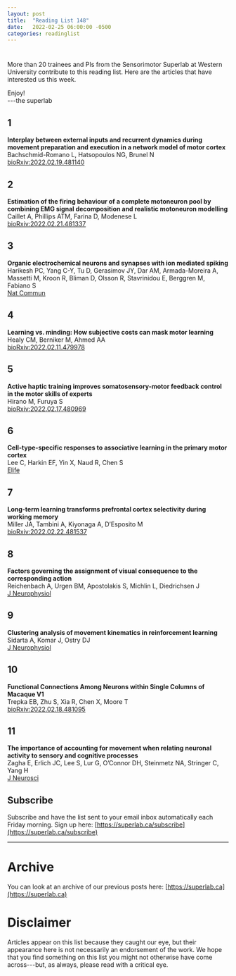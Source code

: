 ```yaml
---
layout: post
title:  "Reading List 148"
date:   2022-02-25 06:00:00 -0500
categories: readinglist
---
```


# 

More than 20 trainees and PIs from the Sensorimotor Superlab at Western University contribute to this reading list. Here are the articles that have interested us this week.

Enjoy!  
---the superlab

## 1
**Interplay between external inputs and recurrent dynamics during movement preparation and execution in a network model of motor cortex**  
Bachschmid-Romano L, Hatsopoulos NG, Brunel N  
[bioRxiv:2022.02.19.481140](https://www.biorxiv.org/content/10.1101/2022.02.19.481140v1)

## 2
**Estimation of the firing behaviour of a complete motoneuron pool by combining EMG signal decomposition and realistic motoneuron modelling**  
Caillet A, Phillips ATM, Farina D, Modenese L  
[bioRxiv:2022.02.21.481337](https://www.biorxiv.org/content/10.1101/2022.02.21.481337v1)

## 3
**Organic electrochemical neurons and synapses with ion mediated spiking**  
Harikesh PC, Yang C-Y, Tu D, Gerasimov JY, Dar AM, Armada-Moreira A, Massetti M, Kroon R, Bliman D, Olsson R, Stavrinidou E, Berggren M, Fabiano S  
[Nat Commun](https://dx.doi.org/10.1038/s41467-022-28483-6)

## 4
**Learning vs. minding: How subjective costs can mask motor learning**  
Healy CM, Berniker M, Ahmed AA  
[bioRxiv:2022.02.11.479978](https://www.biorxiv.org/content/10.1101/2022.02.11.479978v1)

## 5
**Active haptic training improves somatosensory-motor feedback control in the motor skills of experts**  
Hirano M, Furuya S  
[bioRxiv:2022.02.17.480969](https://www.biorxiv.org/content/10.1101/2022.02.17.480969v1)

## 6
**Cell-type-specific responses to associative learning in the primary motor cortex**  
Lee C, Harkin EF, Yin X, Naud R, Chen S  
[Elife](https://dx.doi.org/10.7554/eLife.72549)

## 7
**Long-term learning transforms prefrontal cortex selectivity during working memory**  
Miller JA, Tambini A, Kiyonaga A, D’Esposito M  
[bioRxiv:2022.02.22.481537](https://www.biorxiv.org/content/10.1101/2022.02.22.481537v1)

## 8
**Factors governing the assignment of visual consequence to the corresponding action**  
Reichenbach A, Urgen BM, Apostolakis S, Michlin L, Diedrichsen J  
[J Neurophysiol](https://dx.doi.org/10.1152/jn.00450.2021)

## 9
**Clustering analysis of movement kinematics in reinforcement learning**  
Sidarta A, Komar J, Ostry DJ  
[J Neurophysiol](https://dx.doi.org/10.1152/jn.00229.2021)

## 10
**Functional Connections Among Neurons within Single Columns of Macaque V1**  
Trepka EB, Zhu S, Xia R, Chen X, Moore T  
[bioRxiv:2022.02.18.481095](https://www.biorxiv.org/content/10.1101/2022.02.18.481095v1)

## 11
**The importance of accounting for movement when relating neuronal activity to sensory and cognitive processes**  
Zagha E, Erlich JC, Lee S, Lur G, O’Connor DH, Steinmetz NA, Stringer C, Yang H  
[J Neurosci](https://dx.doi.org/10.1523/JNEUROSCI.1919-21.2021)


## Subscribe
Subscribe and have the list sent to your email inbox automatically each Friday morning. Sign up here: [https://superlab.ca/subscribe](https://superlab.ca/subscribe)


---
# Archive
You can look at an archive of our previous posts here: [https://superlab.ca](https://superlab.ca)


# Disclaimer
Articles appear on this list because they caught our eye, but their appearance here is not necessarily an endorsement of the work. We hope that you find something on this list you might not otherwise have come across---but, as always, please read with a critical eye.

